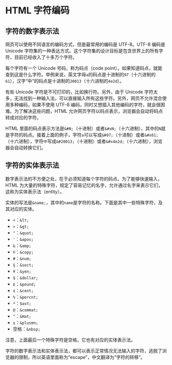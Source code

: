 # HTML 字符编码

## 字符的数字表示法

网页可以使用不同语言的编码方式，但是最常用的编码是 UTF-8。UTF-8 编码是 Unicode 字符集的一种表达方式。这个字符集的设计目标是包含世界上的所有字符，目前已经收入了十多万个字符。

每个字符有一个 Unicode 号码，称为码点（code point）。如果知道码点，就能查到这是什么字符。举例来说，英文字母`a`的码点是十进制的`97`（十六进制的`61`），汉字“中”的码点是十进制的`20013`（十六进制的`4e2d`）。

有些 Unicode 字符是不可打印的，比如换行符。另外，由于 Unicode 字符太多，无法找到一种输入法，可以直接输入所有这些字符。另外，网页不允许混合使用多种编码，如果不使用 UTF-8 编码，同时又想插入其他编码的字符，就会很困难。为了解决这些问题，HTML 允许网页字符以码点表示，浏览器会自动将码点转成对应的字符。

HTML 里面的码点表示方法是`&#N;`（十进制）或者`&#xN;`（十六进制），其中的`N`就是字符的码点。接着上面的例子，字符`a`可以写成`&#97;`（十进制）或者`&#x61;`（十六进制），字符`中`写成`&#20013;`（十进制）或者`&#x4e2d;`（十六进制），浏览器会自动转换它们。

## 字符的实体表示法

数字表示法的不方便之处，在于必须知道每个字符的码点。为了能够快速输入，HTML 为大量的特殊字符，规定了容易记忆的名字，允许通过名字来表示它们，这称为实体表示法（entity）。

实体的写法是`&name;`，其中的`name`是字符的名称。下面是其中一些特殊字符，及其对应的实体。

- `<`：`&lt;`
- `>`：`&gt;`
- `"`：`&quot;`
- `'`：`&apos;`
- `&`：`&amp;`
- `©`：`&copy;`
- `#`：`&num;`
- `§`：`&sect;`
- `¥`：`&yen;`
- `$`：`&dollar;`
- `£`：`&pound;`
- `¢`：`&cent;`
- `%`：`&percnt;`
- `*`：`$ast;`
- `@`：`&commat;`
- `^`：`&Hat;`
- `±`：`&plusmn;`
- 空格：`&nbsp;`

注意，上面最后一个特殊字符是空格，它也有对应的实体表示法。

字符的数字表示法和实体表示法，都可以表示正常情况无法输入的字符，逃脱了浏览器的限制，所以英语里面称为“escape”，中文翻译为“字符的转移”。
